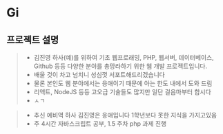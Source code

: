 # Gi

## 프로젝트 설명
> - 김진영 하사(예)를 위하여 기초 웹프로래밍, PHP, 웹서버, 데이터베이스, Github 등등 다양한 분야를 총망라하기 위한 웹 개발 프로젝트입니다.  
> - 배울 것이 차고 넘치니 성심껏 서포트해드리겠습니다  
> - 물론 본인도 웹 분야에서는 응애이기 때문에 아는 한도 내에서 도와 드림  
> - 리액트, NodeJS 등등 고오급 기술들도 많지만 일단 걸음마부터 합시다  
> - ㅅㄱ
  
> - 추신 예비역 하사 김진영은 응애입니다 1학년보다 못한 지식을 가지고있음
> - 주 4시간 자바스크립트 공부, 1.5 주차 php 과제 진행
